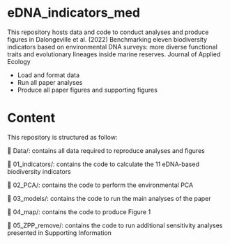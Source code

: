# eDNA_indicators_med

 
This repository hosts data and code to conduct analyses and produce figures in Dalongeville et al. (2022) Benchmarking eleven biodiversity indicators based on environmental DNA surveys: more diverse functional traits and evolutionary lineages inside marine reserves. Journal of Applied Ecology

- Load and format data
- Run all paper analyses
- Produce all paper figures and supporting figures

# Content

This repository is structured as follow:


📁  Data/: contains all data required to reproduce analyses and figures

📁  01_indicators/: contains the code to calculate the 11 eDNA-based biodiversity indicators

📁  02_PCA/: contains the code to perform the environmental PCA 

📁  03_models/: contains the code to run the main analyses of the paper

📁  04_map/: contains the code to produce Figure 1

📁  05_ZPP_remove/: contains the code to run additional sensitivity analyses presented in Supporting Information

